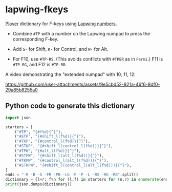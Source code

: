 # lapwing-fkeys
[Plover](https://www.openstenoproject.org/plover/) dictionary for F-keys using [Lapwing numbers](https://lapwing.aerick.ca/Chapter-18.html).

* Combine `#TP` with a number on the Lapwing numpad to press the corresponding F-key.

* Add `S-` for Shift, `K-` for Control, and `W-` for Alt.

* For F10, use `#TP-RS`. (This avoids conflicts with `#TPER` as in `Fermi`.) F11 is `#TP-RG`, and F12 is `#TP-RB`.

A video demonstrating the "extended numpad" with 10, 11, 12:

https://github.com/user-attachments/assets/9e5cbd52-921a-46f6-8df0-29a85b8255a0

## Python code to generate this dictionary

```py
import json

starters = [
    ("#TP", "{#f%d}{^}"),
    ("#STP", "{#shift_l(f%d)}{^}"),
    ("#TKP", "{#control_l(f%d)}{^}"),
    ("#STKP", "{#shift_l(control_l(f%d))}{^}"),
    ("#TPW", "{#alt_l(f%d)}{^}"),
    ("#STPW", "{#shift_l(alt_l(f%d))}{^}"),
    ("#TKPW", "{#control_l(alt_l(f%d))}{^}"),
    ("#STKPW", "{#shift_l(control_l(alt_l(f%d)))}{^}"),
]
ends = "-R -B -G -FR -PB -LG -F -P -L -RS -RG -RB".split()
dictionary = {l+r: f%n for (l,f) in starters for (n,r) in enumerate(ends, 1)}
print(json.dumps(dictionary))
```
